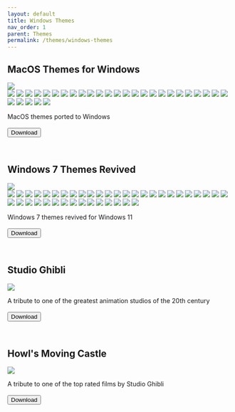 ```yaml
---
layout: default
title: Windows Themes
nav_order: 1
parent: Themes
permalink: /themes/windows-themes
---
```



<div class="card">
  <div class="container">
    <h2 class="text-delta">MacOS Themes for Windows</h2>
  </div>
  <img src="https://images-wixmp-ed30a86b8c4ca887773594c2.wixmp.com/i/836bd001-fc1e-41ac-8fce-917bee5d1f0e/dio9l97-b7c5f79d-4f66-4e2c-9408-e03e44194375.png/v1/fill/w_1363,h_586,q_70,strp/macos_themes_for_windows_by_og_nimbi_dio9l97-fullview.jpg" class="squared-corners">
  <div class="gallery"> 
    <img src="../assets/PreviewImages/MacOS-Themes-for-Windows/Sequoia Light.png" class="squared-corners">
    <img src="../assets/PreviewImages/MacOS-Themes-for-Windows/Sequoia Dark.png" class="squared-corners">
    <img src="../assets/PreviewImages/MacOS-Themes-for-Windows/Sonoma Light.png" class="squared-corners">
    <img src="../assets/PreviewImages/MacOS-Themes-for-Windows/Sonoma Dark.png" class="squared-corners">
    <img src="../assets/PreviewImages/MacOS-Themes-for-Windows/Ventura Light.png" class="squared-corners">
    <img src="../assets/PreviewImages/MacOS-Themes-for-Windows/Ventura Dark.png" class="squared-corners">
    <img src="../assets/PreviewImages/MacOS-Themes-for-Windows/BigSur Day.png" class="squared-corners">
    <img src="../assets/PreviewImages/MacOS-Themes-for-Windows/BigSur Night.png" class="squared-corners">
    <img src="../assets/PreviewImages/MacOS-Themes-for-Windows/BigSur Colorful Day.png" class="squared-corners">
    <img src="../assets/PreviewImages/MacOS-Themes-for-Windows/BigSur Colorful Night.png" class="squared-corners">
    <img src="../assets/PreviewImages/MacOS-Themes-for-Windows/Catalina Day.png" class="squared-corners">
    <img src="../assets/PreviewImages/MacOS-Themes-for-Windows/Catalina Night.png" class="squared-corners">
    <img src="../assets/PreviewImages/MacOS-Themes-for-Windows/Mojave Day.png" class="squared-corners">
    <img src="../assets/PreviewImages/MacOS-Themes-for-Windows/Mojave Night.png" class="squared-corners">
    <img src="../assets/PreviewImages/MacOS-Themes-for-Windows/Monterey Light.png" class="squared-corners">
    <img src="../assets/PreviewImages/MacOS-Themes-for-Windows/Monterey Dark.png" class="squared-corners">
    <img src="../assets/PreviewImages/MacOS-Themes-for-Windows/High Sierra.png" class="squared-corners">
    <img src="../assets/PreviewImages/MacOS-Themes-for-Windows/Sierra.png" class="squared-corners">
    <img src="../assets/PreviewImages/MacOS-Themes-for-Windows/El Capitan.png" class="squared-corners">
    <img src="../assets/PreviewImages/MacOS-Themes-for-Windows/Yosemite.png" class="squared-corners">
    <img src="../assets/PreviewImages/MacOS-Themes-for-Windows/Mavericks.png" class="squared-corners">
    <img src="../assets/PreviewImages/MacOS-Themes-for-Windows/Mountain Lion.png" class="squared-corners">
    <img src="../assets/PreviewImages/MacOS-Themes-for-Windows/Lion.png" class="squared-corners">
    <img src="../assets/PreviewImages/MacOS-Themes-for-Windows/Snow Leopard.png" class="squared-corners">
    <img src="../assets/PreviewImages/MacOS-Themes-for-Windows/Snow Leopard Alt.png" class="squared-corners">
    <img src="../assets/PreviewImages/MacOS-Themes-for-Windows/Leopard.png" class="squared-corners">
    <img src="../assets/PreviewImages/MacOS-Themes-for-Windows/Tiger.png" class="squared-corners">
    <img src="../assets/PreviewImages/MacOS-Themes-for-Windows/Panther.png" class="squared-corners">
    <img src="../assets/PreviewImages/MacOS-Themes-for-Windows/Jaguar.png" class="squared-corners">
    <img src="../assets/PreviewImages/MacOS-Themes-for-Windows/Puma.png" class="squared-corners">
  </div>
  <div class="container">
    <p class="text-delta">MacOS themes ported to Windows
      <br /> <br />
      <a href="https://www.deviantart.com/og-nimbi/art/MacOS-Themes-for-Windows-1129149403">
      <button type="button" name="button" class="btn">Download</button></a></p>
  </div>
</div>
<br />
<div class="card">
  <div class="container">
    <h2 class="text-delta">Windows 7 Themes Revived</h2>
  </div>
  <img src="https://images-wixmp-ed30a86b8c4ca887773594c2.wixmp.com/i/836bd001-fc1e-41ac-8fce-917bee5d1f0e/dino2ml-ee84d62e-9ad3-4dbe-a5f3-62c414afec6e.png/v1/fill/w_1200,h_557,q_80,strp/windows_7_themes_revived_by_og_nimbi_dino2ml-fullview.jpg" class="squared-corners">
  <div class="gallery">
    <img src="../assets/PreviewImages/Windows-7-Themes-Revived/Home Premium.png" class="squared-corners">
    <img src="../assets/PreviewImages/Windows-7-Themes-Revived/Professional.png" class="squared-corners">
    <img src="../assets/PreviewImages/Windows-7-Themes-Revived/Ultimate.png" class="squared-corners">
    <img src="../assets/PreviewImages/Windows-7-Themes-Revived/Nature.png" class="squared-corners">
    <img src="../assets/PreviewImages/Windows-7-Themes-Revived/Landscapes.png" class="squared-corners">
    <img src="../assets/PreviewImages/Windows-7-Themes-Revived/Scenes.png" class="squared-corners">
    <img src="../assets/PreviewImages/Windows-7-Themes-Revived/Characters.png" class="squared-corners">
    <img src="../assets/PreviewImages/Windows-7-Themes-Revived/Architecture.png" class="squared-corners">
    <img src="../assets/PreviewImages/Windows-7-Themes-Revived/Windows 7 Classic.png" class="squared-corners">
    <img src="../assets/PreviewImages/Windows-7-Themes-Revived/Australia.png" class="squared-corners">
    <img src="../assets/PreviewImages/Windows-7-Themes-Revived/Brazil.png" class="squared-corners">
    <img src="../assets/PreviewImages/Windows-7-Themes-Revived/Canada.png" class="squared-corners">
    <img src="../assets/PreviewImages/Windows-7-Themes-Revived/China.png" class="squared-corners">
    <img src="../assets/PreviewImages/Windows-7-Themes-Revived/France.png" class="squared-corners">
    <img src="../assets/PreviewImages/Windows-7-Themes-Revived/Germany.png" class="squared-corners">
    <img src="../assets/PreviewImages/Windows-7-Themes-Revived/India.png" class="squared-corners">
    <img src="../assets/PreviewImages/Windows-7-Themes-Revived/Italy.png" class="squared-corners">
    <img src="../assets/PreviewImages/Windows-7-Themes-Revived/Japan.png" class="squared-corners">
    <img src="../assets/PreviewImages/Windows-7-Themes-Revived/Korea.png" class="squared-corners">
    <img src="../assets/PreviewImages/Windows-7-Themes-Revived/Mexico.png" class="squared-corners">
    <img src="../assets/PreviewImages/Windows-7-Themes-Revived/Poland.png" class="squared-corners">
    <img src="../assets/PreviewImages/Windows-7-Themes-Revived/Russia.png" class="squared-corners">
    <img src="../assets/PreviewImages/Windows-7-Themes-Revived/South Africa.png" class="squared-corners">
    <img src="../assets/PreviewImages/Windows-7-Themes-Revived/Spain.png" class="squared-corners">
    <img src="../assets/PreviewImages/Windows-7-Themes-Revived/Taiwan.png" class="squared-corners">
    <img src="../assets/PreviewImages/Windows-7-Themes-Revived/United Kingdoms.png" class="squared-corners">
    <img src="../assets/PreviewImages/Windows-7-Themes-Revived/United States.png" class="squared-corners">
    <img src="../assets/PreviewImages/Windows-7-Themes-Revived/Ultimate Black.png" class="squared-corners">
    <img src="../assets/PreviewImages/Windows-7-Themes-Revived/Ultimate Bliss.png" class="squared-corners">
    <img src="../assets/PreviewImages/Windows-7-Themes-Revived/Ultimate Blush.png" class="squared-corners">
    <img src="../assets/PreviewImages/Windows-7-Themes-Revived/Ultimate Fire.png" class="squared-corners">
    <img src="../assets/PreviewImages/Windows-7-Themes-Revived/Ultimate Light.png" class="squared-corners">
    <img src="../assets/PreviewImages/Windows-7-Themes-Revived/Ultimate Lime.png" class="squared-corners">
    <img src="../assets/PreviewImages/Windows-7-Themes-Revived/Ultimate Orange.png" class="squared-corners">
    <img src="../assets/PreviewImages/Windows-7-Themes-Revived/Ultimate Ruby.png" class="squared-corners">
    <img src="../assets/PreviewImages/Windows-7-Themes-Revived/Ultimate Sea.png" class="squared-corners">
    <img src="../assets/PreviewImages/Windows-7-Themes-Revived/Ultimate Sky.png" class="squared-corners">
    <img src="../assets/PreviewImages/Windows-7-Themes-Revived/Ultimate Twilight.png" class="squared-corners">
    <img src="../assets/PreviewImages/Windows-7-Themes-Revived/Ultimate Violet.png" class="squared-corners">
    <img src="../assets/PreviewImages/Windows-7-Themes-Revived/Bullet Asylum.png" class="squared-corners">
  </div>
  <div class="container">
    <p class="text-delta">Windows 7 themes revived for Windows 11
      <br /><br />
      <a href="https://www.deviantart.com/og-nimbi/art/Windows-7-Themes-Revived-1128145485" target="_blank">
        <button type="button" name="button" class="btn">Download</button></a></p>
  </div>
</div>
<br />
<div class="card">
  <div class="container">
    <h2 class="text-delta">Studio Ghibli</h2>
  </div>
  <img src="https://images-wixmp-ed30a86b8c4ca887773594c2.wixmp.com/i/836bd001-fc1e-41ac-8fce-917bee5d1f0e/dio7nnc-6098ba2b-d3be-416f-ad85-7edbbb248d87.png/v1/fill/w_1174,h_522,q_80,strp/studio_ghibli_theme_by_og_nimbi_dio7nnc-fullview.jpg" class="squared-corners">
  <div class="container">
    <p class="text-delta">A tribute to one of the greatest animation studios of the 20th century
      <br /><br />
      <a href="https://www.deviantart.com/og-nimbi/art/Studio-Ghibli-Theme-1129059192" target="_blank">
        <button type="button" name="button" class="btn">Download</button></a></p>
  </div>
</div>
<br />
<div class="card">
  <div class="container">
    <h2 class="text-delta">Howl's Moving Castle</h2>
  </div>
  <img src="https://images-wixmp-ed30a86b8c4ca887773594c2.wixmp.com/i/836bd001-fc1e-41ac-8fce-917bee5d1f0e/dio7w97-541f9b72-62e9-42f4-b6e9-9ad2b012ee58.png/v1/fill/w_1200,h_509,q_80,strp/howl_s_moving_castle_theme_by_og_nimbi_dio7w97-fullview.jpg" class="squared-corners">
  <div class="container">
    <p class="text-delta">A tribute to one of the top rated films by Studio Ghibli
      <br /><br />
      <a href="https://www.deviantart.com/og-nimbi/art/Howl-s-Moving-Castle-Theme-1129070347" target="_blank">
        <button type="button" name="button" class="btn">Download</button></a></p>
  </div>
</div>

